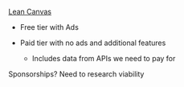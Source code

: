 [Lean Canvas](https://docs.google.com/presentation/d/1jRijWwW_jJ0aea4JcwAcbI7aeZ3mLCRL7WlYylwQMuc/edit?usp=sharing)

- Free tier with Ads

- Paid tier with no ads and additional features
  - Includes data from APIs we need to pay for

Sponsorships? Need to research viability
